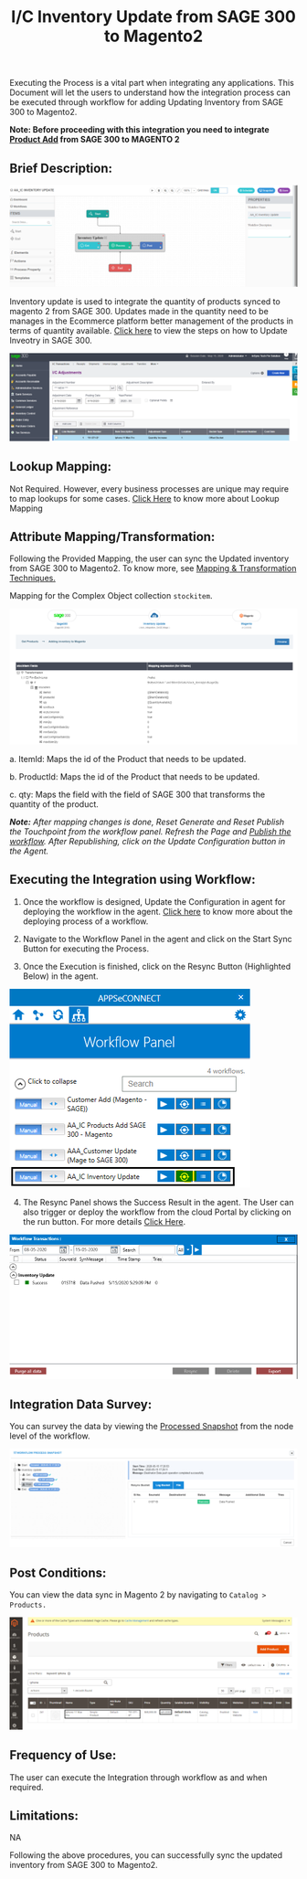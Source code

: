 ﻿---
title: "I/C Inventory Update from SAGE 300 to Magento2"
toc: true
tag: developers
category: "Integration"
menus: 
    sagemagentointegration:
        title: "I/C Inventory Update"
        icon: fa fa-wpexplorer
        identifier: sage300magentoinventoryupdate
---

Executing the Process is a vital part when integrating any applications. This Document will let the users to understand how the integration process can be executed through workflow for adding Updating Inventory from SAGE 300 to Magento2. 

**Note: Before proceeding with this integration you need to integrate [Product Add](/integration/ic-product-add/) from SAGE 300 to MAGENTO 2**

## Brief Description:
![invupdate1](\staticfiles\integration\Sage300-Magento\invupdate1.png)

Inventory update is used to integrate the quantity of products synced to magento 2 from SAGE 300. Updates made in the quantity need to be manages in the Ecommerce platform better management of the products in terms of quantity available. [Click here](/connectors/sage300/) to view the steps on how to Update Inveotry in SAGE 300. 

![invupdate2](\staticfiles\integration\Sage300-Magento\invupdate2.png)

## Lookup Mapping:

Not Required. However, every business processes are unique may require to map lookups for some cases. [Click Here](/transformation/using-lookups-for-value-exchange/) to know more about Lookup Mapping

## Attribute Mapping/Transformation:

Following the Provided Mapping, the user can sync the Updated inventory from SAGE 300 to Magento2. To know more, see [Mapping & Transformation Techniques.](/transformation/steps-to-cutomize-prebuilt-mapping/)

Mapping for the Complex Object collection `stockitem`.

![invupdate3](\staticfiles\integration\Sage300-Magento\invupdate3.png)

a. ItemId: Maps the id of the Product that needs to be updated.

b. ProductId: Maps the id of the Product that needs to be updated.

c. qty: Maps the field with the field of SAGE 300 that transforms the quantity of the product.

**_Note:_** _After mapping changes is done, Reset Generate and Reset Publish the Touchpoint from the workflow panel. Refresh the Page and [Publish the workflow](/workflow/deploying-and-executing/#publishing-a-workflow). After Republishing, click on the Update Configuration button in the Agent._

## Executing the Integration using Workflow:

1.	Once the workflow is designed, Update the Configuration in agent for deploying the workflow in the agent. [Click here](/workflow/deploying-and-executing/) to know more about the deploying process of a workflow.

2.	Navigate to the Workflow Panel in the agent and click on the Start Sync Button for executing the Process.

3.	Once the Execution is finished, click on the Resync Button (Highlighted Below) in the agent.

![invupdate4](\staticfiles\integration\Sage300-Magento\invupdate4.png)

4. The Resync Panel shows the Success Result in the agent. The User can also trigger or deploy the workflow from the cloud Portal by clicking on the run button. For more details [Click Here](/workflow/deploying-and-executing/#executing-the-workflow).

![invupdate5](\staticfiles\integration\Sage300-Magento\invupdate5.png)
 
## Integration Data Survey:

You can survey the data by viewing the [Processed Snapshot](/workflow/list-of-snapshot/)  from the node level of the workflow.

![invupdate6](\staticfiles\integration\Sage300-Magento\invupdate6.png)

## Post Conditions:

You can view the data sync in Magento 2 by navigating to `Catalog > Products.`

![invupdate7](\staticfiles\integration\Sage300-Magento\invupdate7.png)

## Frequency of Use:
The user can execute the Integration through workflow as and when required. 

## Limitations:
NA

Following the above procedures, you can successfully sync the updated inventory from SAGE 300 to Magento2.


